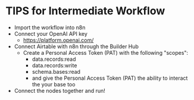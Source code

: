 # TIPS for Intermediate Workflow

- Import the workflow into n8n
- Connect your OpenAI API key
  - https://platform.openai.com/
- Connect Airtable with n8n through the Builder Hub
  - Create a Personal Access Token (PAT) with the following "scopes":
    - data.records:read
    - data.records:write
    - schema.bases:read
    - and give the Personal Access Token (PAT) the ability to interact the your base too
- Connect the nodes together and run!